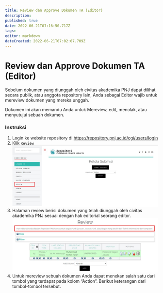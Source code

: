 ```yaml
---
title: Review dan Approve Dokumen TA (Editor)
description: 
published: true
date: 2022-06-21T07:16:50.717Z
tags: 
editor: markdown
dateCreated: 2022-06-21T07:02:07.709Z
---
```


# Review dan Approve Dokumen TA (Editor)

Sebelum dokumen yang diunggah oleh civitas akademika PNJ dapat dilihat secara publik, atau anggota repository lain, Anda sebagai Editor wajib untuk mereview dokumen yang mereka unggah.

Dokumen ini akan memandu Anda untuk Mereview, edit, menolak, atau menyutujui sebuah dokumen.

### Instruksi
1. Login ke website repository di https://repository.pnj.ac.id/cgi/users/login
1. Klik `Review`
![repository_review.jpg](/repository/repository_review.jpg)
1. Halaman review berisi dokumen yang telah diunggah oleh civitas akademika PNJ sesuai dengan hak editorial seorang editor.
![repository_hakeditorial.jpg](/repository/repository_hakeditorial.jpg)
1. Untuk mereview sebuah dokumen Anda dapat menekan salah satu dari tombol yang terdapat pada kolom “Action”. Berikut keterangan dari tombol-tombol tersebut.
